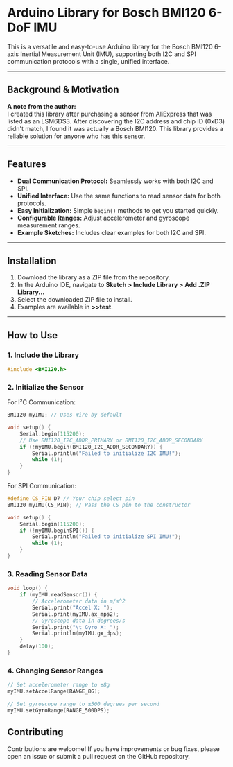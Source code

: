 # Arduino Library for Bosch BMI120 6-DoF IMU

This is a versatile and easy-to-use Arduino library for the Bosch BMI120 6-axis Inertial Measurement Unit (IMU), supporting both I2C and SPI communication protocols with a single, unified interface.

---

## Background & Motivation
**A note from the author:**  
I created this library after purchasing a sensor from AliExpress that was listed as an LSM6DS3. After discovering the I2C address and chip ID (0xD3) didn't match, I found it was actually a Bosch BMI120. This library provides a reliable solution for anyone who has this sensor.

---

## Features
- **Dual Communication Protocol:** Seamlessly works with both I2C and SPI.  
- **Unified Interface:** Use the same functions to read sensor data for both protocols.  
- **Easy Initialization:** Simple `begin()` methods to get you started quickly.  
- **Configurable Ranges:** Adjust accelerometer and gyroscope measurement ranges.  
- **Example Sketches:** Includes clear examples for both I2C and SPI.  

---

## Installation
1. Download the library as a ZIP file from the repository.  
2. In the Arduino IDE, navigate to **Sketch > Include Library > Add .ZIP Library...**  
3. Select the downloaded ZIP file to install.  
4. Examples are available in **>>test**.  

---

## How to Use

### 1. Include the Library
```cpp
#include <BMI120.h> 
```
### 2. Initialize the Sensor
  For I²C Communication:

```cpp
BMI120 myIMU; // Uses Wire by default

void setup() {
    Serial.begin(115200);
    // Use BMI120_I2C_ADDR_PRIMARY or BMI120_I2C_ADDR_SECONDARY
    if (!myIMU.begin(BMI120_I2C_ADDR_SECONDARY)) {
        Serial.println("Failed to initialize I2C IMU!");
        while (1);
    }
}

```
  For SPI Communication:
```cpp
#define CS_PIN D7 // Your chip select pin
BMI120 myIMU(CS_PIN); // Pass the CS pin to the constructor

void setup() {
    Serial.begin(115200);
    if (!myIMU.beginSPI()) {
        Serial.println("Failed to initialize SPI IMU!");
        while (1);
    }
}

```
### 3. Reading Sensor Data
```cpp
void loop() {
    if (myIMU.readSensor()) {
        // Accelerometer data in m/s^2
        Serial.print("Accel X: ");
        Serial.print(myIMU.ax_mps2);
        // Gyroscope data in degrees/s
        Serial.print("\t Gyro X: ");
        Serial.println(myIMU.gx_dps);
    }
    delay(100);
}

```
### 4. Changing Sensor Ranges
```cpp
// Set accelerometer range to ±8g
myIMU.setAccelRange(RANGE_8G);

// Set gyroscope range to ±500 degrees per second
myIMU.setGyroRange(RANGE_500DPS);

```
## Contributing

Contributions are welcome! If you have improvements or bug fixes, please open an issue or submit a pull request on the GitHub repository.
